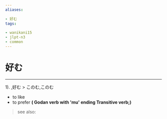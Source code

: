 ```yaml
---
aliases:
    
- 好む
tags:
    
- wanikani15
- jlpt-n3
- common
---
```


# 好む
---
1).
,好む > このむ,このむ

- to like
- to prefer
**( Godan verb with 'mu' ending Transitive verb;)**
> see also: 
            